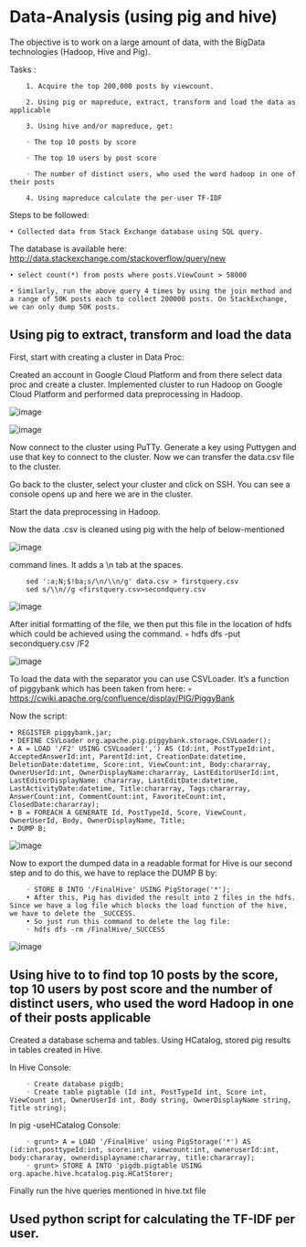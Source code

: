 # Data-Analysis (using pig and hive) 

The objective is to work on a large amount of data, with the BigData technologies (Hadoop, Hive and Pig).

Tasks :

        1. Acquire the top 200,000 posts by viewcount.

        2. Using pig or mapreduce, extract, transform and load the data as applicable

        3. Using hive and/or mapreduce, get:

        ◦ The top 10 posts by score

        ◦ The top 10 users by post score

        ◦ The number of distinct users, who used the word hadoop in one of their posts

        4. Using mapreduce calculate the per-user TF-IDF

Steps to be followed:

    • Collected data from Stack Exchange database using SQL query. 
The database is available here: http://data.stackexchange.com/stackoverflow/query/new

    • select count(*) from posts where posts.ViewCount > 58000

    • Similarly, run the above query 4 times by using the join method and a range of 50K posts each to collect 200000 posts. On StackExchange, we can only dump 50K posts.

## Using pig to extract, transform and load the data

First, start with creating a cluster in Data Proc:

Created an account in Google Cloud Platform and from there select data proc and create a cluster.
Implemented cluster to run Hadoop on Google Cloud Platform and performed data preprocessing in Hadoop.
        
   ![image](https://user-images.githubusercontent.com/43326618/61000261-f684f600-a354-11e9-8b02-c4604cfc6e9d.png)

   ![image](https://user-images.githubusercontent.com/43326618/60999880-1667ea00-a354-11e9-85ae-542ede18d66d.png)

Now connect to the cluster using PuTTy. Generate a key using Puttygen and use that key to connect to the cluster. Now        we can transfer the data.csv file to the cluster.

Go back to the cluster, select your cluster and click on SSH. You can see a console opens up and here we are in the          cluster.

Start the data preprocessing in Hadoop.

Now the data .csv is cleaned using pig with the help of below-mentioned
   
   ![image](https://user-images.githubusercontent.com/43326618/61000343-1ddbc300-a355-11e9-83a9-af341e768d3e.png)

command lines. It adds a \n tab at the spaces.

        sed ':a;N;$!ba;s/\n/\\n/g' data.csv > firstquery.csv
        sed s/\\n//g <firstquery.csv>secondquery.csv
        
   ![image](https://user-images.githubusercontent.com/43326618/61000442-5380ac00-a355-11e9-9860-7a44ba92e542.png)
        
After initial formatting of the file, we then put this file in the location of hdfs which could be achieved using the command.
        ◦ hdfs dfs -put secondquery.csv /F2
        
   ![image](https://user-images.githubusercontent.com/43326618/61000565-9c386500-a355-11e9-841c-7a609f7d4b1d.png)
      
 To load the data with the separator you can use CSVLoader. It’s a function of piggybank which has been taken from here:
        ◦ https://cwiki.apache.org/confluence/display/PIG/PiggyBank
        
Now the script: 

    • REGISTER piggybank.jar;
    • DEFINE CSVLoader org.apache.pig.piggybank.storage.CSVLoader();
    • A = LOAD '/F2' USING CSVLoader(',') AS (Id:int, PostTypeId:int, AcceptedAnswerId:int, ParentId:int, CreationDate:datetime, DeletionDate:datetime, Score:int, ViewCount:int, Body:chararray, OwnerUserId:int, OwnerDisplayName:chararray, LastEditorUserId:int, LastEditorDisplayName: chararray, LastEditDate:datetime, LastActivityDate:datetime, Title:chararray, Tags:chararray, AnswerCount:int, CommentCount:int, FavoriteCount:int, ClosedDate:chararray);
    • B = FOREACH A GENERATE Id, PostTypeId, Score, ViewCount, OwnerUserId, Body, OwnerDisplayName, Title;
    • DUMP B;
    
   ![image](https://user-images.githubusercontent.com/43326618/61000732-fc2f0b80-a355-11e9-9643-a5f18119911f.png)

Now to export the dumped data in a readable format for Hive is our second step and to do this, we have to replace the DUMP B by:
   
        ◦ STORE B INTO '/FinalHive' USING PigStorage('*');	 	 	
        • After this, Pig has divided the result into 2 files in the hdfs. Since we have a log file which blocks the load function of the hive,  we have to delete the _SUCCESS.
        • So just run this command to delete the log file:
        ◦ hdfs dfs -rm /FinalHive/_SUCCESS
        
  ![image](https://user-images.githubusercontent.com/43326618/61000948-73649f80-a356-11e9-8ba1-53b8c97bd9af.png)

## Using hive to to find top 10 posts by the score, top 10 users by post score and the number of distinct users, who used the word Hadoop in one of their posts applicable

   Created a database schema and tables. Using HCatalog, stored pig results in tables created in Hive.
   
   In Hive Console:
   
        ◦ Create database pigdb;
        ◦ Create table pigtable (Id int, PostTypeId int, Score int, ViewCount int, OwnerUserId int, Body string, OwnerDisplayName string, Title string);
    
   In pig -useHCatalog Console:
   
        ◦ grunt> A = LOAD '/FinalHive' using PigStorage('*') AS (id:int,posttypeId:int, score:int, viewcount:int, owneruserId:int, body:chararay, ownerdisplayname:chararray, title:chararray);
        ◦ grunt> STORE A INTO 'pigdb.pigtable USING org.apache.hive.hcatalog.pig.HCatStorer;
        
   Finally run the hive queries mentioned in hive.txt file
   
 ## Used python script for calculating the TF-IDF per user.


